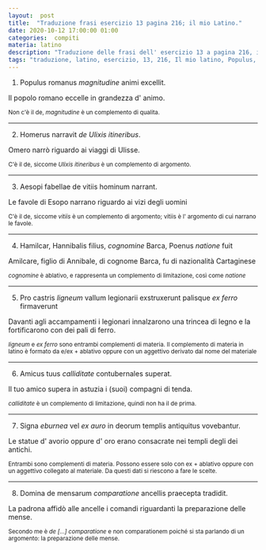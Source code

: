 ```yaml
---
layout:  post
title:  "Traduzione frasi esercizio 13 pagina 216; il mio Latino."
date: 2020-10-12 17:00:00 01:00
categories:  compiti
materia: latino
description: "Traduzione delle frasi dell' esercizio 13 a pagina 216, in cui prima viene scelta l' alternativa corretta basandosi sulle conoscenze riguardanti i complementi acquisite nelle pagine precedenti, poi si traduce. Populus romanus excellit magnitudine... Homerus narravit..."
tags: "traduzione, latino, esercizio, 13, 216, Il mio latino, Populus, romanus, excellit, magnitudine, animi, homerus, narrant, aesopi, fabellae"
---
```


1) Populus romanus _magnitudine_ animi excellit.

Il popolo romano eccelle in grandezza d' animo.

<sub> Non c'è il de, _magnitudine_ è un complemento di qualita.</sub>

---

2) Homerus narravit _de Ulixis itineribus_.

Omero narrò riguardo ai viaggi di Ulisse.

<sub> C'è il de, siccome _Ulixis itineribus_ è un complemento di argomento.</sub>

---

3) Aesopi fabellae de vitiis hominum narrant.

Le favole di Esopo narrano riguardo ai vizi degli uomini 

<sub> C'è il de, siccome _vitiis_ è un complemento di argomento; vitiis è l' argomento di cui narrano le favole.</sub>

---

4) Hamilcar, Hannibalis filius, _cognomine_ Barca, Poenus _natione_ fuit

Amilcare, figlio di Annibale, di cognome Barca, fu di nazionalità Cartaginese

<sub> _cognomine_ è ablativo, e rappresenta un complemento di limitazione, così come _natione_ </sub>

---

5) Pro castris _ligneum_ vallum legionarii exstruxerunt palisque _ex ferro_ firmaverunt

Davanti agli accampamenti i legionari innalzarono una trincea di legno e la fortificarono con dei pali di ferro.

<sub>  _ligneum_ e _ex ferro_ sono entrambi complementi di materia. Il complemento di materia in latino è formato da e/ex + ablativo oppure con un aggettivo derivato dal nome del materiale </sub>

---

6) Amicus tuus _calliditate_ contubernales superat.

Il tuo amico supera in astuzia i (suoi) compagni di tenda.

<sub> _calliditate_ è un complemento di limitazione, quindi non ha il de prima. </sub> 

---

7) Signa _eburnea_ vel _ex auro_ in deorum templis antiquitus vovebantur.

Le statue d' avorio oppure d' oro erano consacrate nei templi degli dei antichi.

<sub> Entrambi sono complementi di materia. Possono essere solo con ex + ablativo oppure con un aggettivo collegato al materiale. Da questi dati si riescono a fare le scelte.

---

8) Domina de mensarum _comparatione_ ancellis praecepta tradidit.

La padrona affidò alle ancelle i comandi riguardanti la preparazione delle mense.

<sub> Secondo me è _de [...] comparatione_ e non comparationem poiché si sta parlando di un argomento: la preparazione delle mense. </sub>
